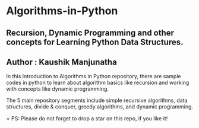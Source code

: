 # Algorithms-in-Python
## Recursion, Dynamic Programming and other concepts for Learning Python Data Structures.
## Author : Kaushik Manjunatha

In this Introduction to Algorithms in Python repository, there are sample codes in python to learn about algorithm basics like recursion and working with concepts like dynamic programming. 

The 5 main repository segments include simple recursive algorithms, data structures, divide &amp; conquer, greedy algorithms, and dynamic programming.

⭐ PS: Please do not forget to drop a star on this repo, if you like it!

